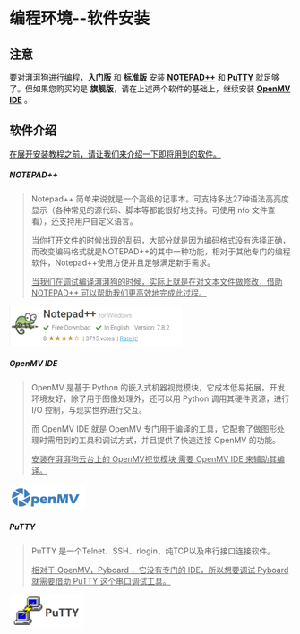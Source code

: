 # 编程环境--软件安装



## 注意

要对湃湃狗进行编程，**入门版** 和 **标准版** 安装 <u>**NOTEPAD++**</u> 和 <u>**PuTTY**</u> 就足够了。但如果您购买的是 **旗舰版**，请在上述两个软件的基础上，继续安装 **<u>OpenMV IDE</u>** 。

  

## 软件介绍

<u>在展开安装教程之前，请让我们来介绍一下即将用到的软件。</u>



##### NOTEPAD++

> Notepad++ 简单来说就是一个高级的记事本。可支持多达27种语法高亮度显示（各种常见的源代码、脚本等都能很好地支持。可使用 nfo 文件查看），还支持用户自定义语言。
>
> 当你打开文件的时候出现的乱码，大部分就是因为编码格式没有选择正确，而改变编码格式就是NOTEPAD++的其中一种功能，相对于其他专门的编程软件，Notepad++使用方便并且足够满足新手需求。
>
> <u>当我们在调试编译湃湃狗的时候，实际上就是在对文本文件做修改，借助 NOTEPAD++ 可以帮助我们更高效地完成此过程。</u>

![](/pic/ch3/3.1/3.png)



##### OpenMV IDE

>OpenMV 是基于 Python 的嵌入式机器视觉模块，它成本低易拓展，开发环境友好，除了用于图像处理外，还可以用 Python 调用其硬件资源，进行 I/O 控制，与现实世界进行交互。
>
>而 OpenMV IDE 就是 OpenMV 专门用于编译的工具，它配套了做图形处理时需用到的工具和调试方式，并且提供了快速连接 OpenMV 的功能。
>
><u>安装在湃湃狗云台上的 OpenMV视觉模块 需要 OpenMV IDE 来辅助其编译。</u>

![](/pic/ch3/3.1/1.png)



##### PuTTY

>PuTTY 是一个Telnet、SSH、rlogin、纯TCP以及串行接口连接软件。
>
><u>相对于 OpenMV，Pyboard ，它没有专门的 IDE，所以想要调试 Pyboard 就需要借助 PuTTY 这个串口调试工具。</u>

![](/pic/ch3/3.1/2.png)

